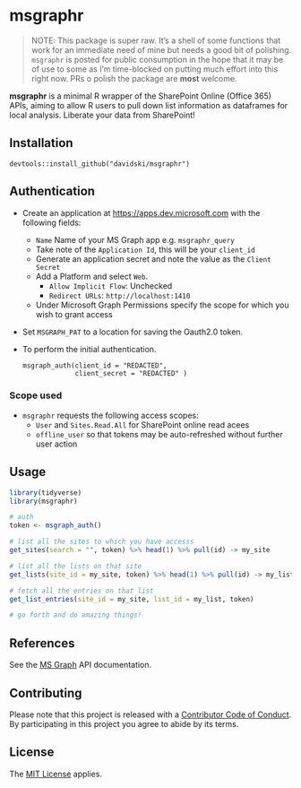 <!-- README.md is generated from README.Rmd. Please edit that file -->

msgraphr
========

> NOTE: This package is super raw. It’s a shell of some functions that
> work for an immediate need of mine but needs a good bit of polishing.
> `msgraphr` is posted for public consumption in the hope that it may be
> of use to some as I’m time-blocked on putting much effort into this
> right now. PRs o polish the package are **most** welcome.

**msgraphr** is a minimal R wrapper of the SharePoint Online (Office
365) APIs, aiming to allow R users to pull down list information as
dataframes for local analysis. Liberate your data from SharePoint!

Installation
------------

`devtools::install_github("davidski/msgraphr")`

Authentication
--------------

-   Create an application at
    <a href="https://apps.dev.microsoft.com" class="uri">https://apps.dev.microsoft.com</a>
    with the following fields:

    -   `Name` Name of your MS Graph app e.g. `msgraphr_query`
    -   Take note of the `Application Id`, this will be your `client_id`
    -   Generate an application secret and note the value as the
        `Client Secret`
    -   Add a Platform and select `Web`.
        -   `Allow Implicit Flow`: Unchecked
        -   `Redirect URLs`: `http://localhost:1410`
    -   Under Microsoft Graph Permissions specify the scope for which
        you wish to grant access

-   Set `MSGRAPH_PAT` to a location for saving the Oauth2.0 token.

-   To perform the initial authentication.

        msgraph_auth(client_id = "REDACTED", 
                     client_secret = "REDACTED" )

### Scope used

-   `msgraphr` requests the following access scopes:
    -   `User` and `Sites.Read.All` for SharePoint online read acees
    -   `offline_user` so that tokens may be auto-refreshed without
        further user action

Usage
-----

``` r
library(tidyverse)
library(msgraphr)

# auth
token <- msgraph_auth()

# list all the sites to which you have accesss
get_sites(search = "", token) %>% head(1) %>% pull(id) -> my_site

# list all the lists on that site
get_lists(site_id = my_site, token) %>% head(1) %>% pull(id) -> my_list

# fetch all the entries on that list
get_list_entries(site_id = my_site, list_id = my_list, token)

# go forth and do amazing things!
```

References
----------

See the [MS
Graph](https://developer.microsoft.com/en-us/graph/docs/concepts/overview)
API documentation.

Contributing
------------

Please note that this project is released with a [Contributor Code of
Conduct](CONDUCT.md). By participating in this project you agree to
abide by its terms.

License
-------

The [MIT License](LICENSE) applies.
